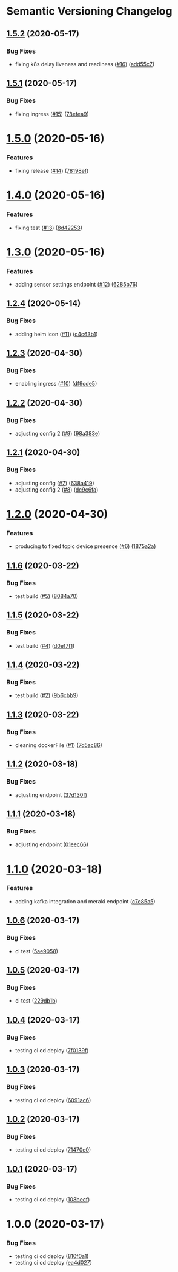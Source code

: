 # Semantic Versioning Changelog

## [1.5.2](https://github.com/esmartit/access-point-incoming-endpoint/compare/v1.5.1...v1.5.2) (2020-05-17)


### Bug Fixes

* fixing k8s delay liveness and readiness ([#16](https://github.com/esmartit/access-point-incoming-endpoint/issues/16)) ([add55c7](https://github.com/esmartit/access-point-incoming-endpoint/commit/add55c750fad6e6aba324df4b8e9281022b6ebb8))

## [1.5.1](https://github.com/esmartit/access-point-incoming-endpoint/compare/v1.5.0...v1.5.1) (2020-05-17)


### Bug Fixes

* fixing ingress ([#15](https://github.com/esmartit/access-point-incoming-endpoint/issues/15)) ([78efea9](https://github.com/esmartit/access-point-incoming-endpoint/commit/78efea9c6889f9e1ffa022f26950111a8d5c8b7d))

# [1.5.0](https://github.com/esmartit/access-point-incoming-endpoint/compare/v1.4.0...v1.5.0) (2020-05-16)


### Features

* fixing release ([#14](https://github.com/esmartit/access-point-incoming-endpoint/issues/14)) ([78198ef](https://github.com/esmartit/access-point-incoming-endpoint/commit/78198ef15e4cf260035d8773cd5ec126ca77b5de))

# [1.4.0](https://github.com/esmartit/access-point-incoming-endpoint/compare/v1.3.0...v1.4.0) (2020-05-16)


### Features

* fixing test ([#13](https://github.com/esmartit/access-point-incoming-endpoint/issues/13)) ([8d42253](https://github.com/esmartit/access-point-incoming-endpoint/commit/8d422531390660a68b82a29b196d0502da2435c9))

# [1.3.0](https://github.com/esmartit/access-point-incoming-endpoint/compare/v1.2.4...v1.3.0) (2020-05-16)


### Features

* adding sensor settings endpoint ([#12](https://github.com/esmartit/access-point-incoming-endpoint/issues/12)) ([6285b76](https://github.com/esmartit/access-point-incoming-endpoint/commit/6285b761f9b8406aebf5189352d09eeb8e1bffab))

## [1.2.4](https://github.com/esmartit/access-point-incoming-endpoint/compare/v1.2.3...v1.2.4) (2020-05-14)


### Bug Fixes

* adding helm icon ([#11](https://github.com/esmartit/access-point-incoming-endpoint/issues/11)) ([c4c63b1](https://github.com/esmartit/access-point-incoming-endpoint/commit/c4c63b18a8bb0e1e0a29a10ec2167fb759e38ac7))

## [1.2.3](https://github.com/esmartit/access-point-incoming-endpoint/compare/v1.2.2...v1.2.3) (2020-04-30)


### Bug Fixes

* enabling ingress ([#10](https://github.com/esmartit/access-point-incoming-endpoint/issues/10)) ([df9cde5](https://github.com/esmartit/access-point-incoming-endpoint/commit/df9cde58805dc8960dd97c84ac9ace2a52592a75))

## [1.2.2](https://github.com/esmartit/access-point-incoming-endpoint/compare/v1.2.1...v1.2.2) (2020-04-30)


### Bug Fixes

* adjusting config 2 ([#9](https://github.com/esmartit/access-point-incoming-endpoint/issues/9)) ([98a383e](https://github.com/esmartit/access-point-incoming-endpoint/commit/98a383ea9db224ddcd19cbc1c3ac6940abba9172))

## [1.2.1](https://github.com/esmartit/access-point-incoming-endpoint/compare/v1.2.0...v1.2.1) (2020-04-30)


### Bug Fixes

* adjusting config ([#7](https://github.com/esmartit/access-point-incoming-endpoint/issues/7)) ([638a419](https://github.com/esmartit/access-point-incoming-endpoint/commit/638a4191e94983ad17aac56a4a7f9471583afd93))
* adjusting config 2 ([#8](https://github.com/esmartit/access-point-incoming-endpoint/issues/8)) ([dc9c6fa](https://github.com/esmartit/access-point-incoming-endpoint/commit/dc9c6faaf97fcbf91dbf2a581c1d4436e1ffe8c1))

# [1.2.0](https://github.com/esmartit/access-point-incoming-endpoint/compare/v1.1.6...v1.2.0) (2020-04-30)


### Features

* producing to fixed topic device presence ([#6](https://github.com/esmartit/access-point-incoming-endpoint/issues/6)) ([1875a2a](https://github.com/esmartit/access-point-incoming-endpoint/commit/1875a2a093810e34d44be81c2758002ce9821ce9))

## [1.1.6](https://github.com/esmartit/access-point-incoming-endpoint/compare/v1.1.5...v1.1.6) (2020-03-22)


### Bug Fixes

* test build ([#5](https://github.com/esmartit/access-point-incoming-endpoint/issues/5)) ([8084a70](https://github.com/esmartit/access-point-incoming-endpoint/commit/8084a7015720ec043074ed980570555b22d18363))

## [1.1.5](https://github.com/esmartit/access-point-incoming-endpoint/compare/v1.1.4...v1.1.5) (2020-03-22)


### Bug Fixes

* test build ([#4](https://github.com/esmartit/access-point-incoming-endpoint/issues/4)) ([d0e17f1](https://github.com/esmartit/access-point-incoming-endpoint/commit/d0e17f1e1059ac15db57072d80f1b9722a1649ab))

## [1.1.4](https://github.com/esmartit/access-point-incoming-endpoint/compare/v1.1.3...v1.1.4) (2020-03-22)


### Bug Fixes

* test build ([#2](https://github.com/esmartit/access-point-incoming-endpoint/issues/2)) ([9b6cbb9](https://github.com/esmartit/access-point-incoming-endpoint/commit/9b6cbb9cfe7ed77ad142b5bddc05578672312328))

## [1.1.3](https://github.com/esmartit/access-point-incoming-endpoint/compare/v1.1.2...v1.1.3) (2020-03-22)


### Bug Fixes

* cleaning dockerFile ([#1](https://github.com/esmartit/access-point-incoming-endpoint/issues/1)) ([7d5ac86](https://github.com/esmartit/access-point-incoming-endpoint/commit/7d5ac869d28b2841ad9766d0022e19a09cbcb626))

## [1.1.2](https://github.com/esmartit/access-point-incoming-endpoint/compare/v1.1.1...v1.1.2) (2020-03-18)


### Bug Fixes

* adjusting endpoint ([37d130f](https://github.com/esmartit/access-point-incoming-endpoint/commit/37d130fccd0a2425876f12207c2a570098d7ba68))

## [1.1.1](https://github.com/esmartit/access-point-incoming-endpoint/compare/v1.1.0...v1.1.1) (2020-03-18)


### Bug Fixes

* adjusting endpoint ([01eec66](https://github.com/esmartit/access-point-incoming-endpoint/commit/01eec6605e23ebabab670761389806804fd07f7a))

# [1.1.0](https://github.com/esmartit/access-point-incoming-endpoint/compare/v1.0.6...v1.1.0) (2020-03-18)


### Features

* adding kafka integration and meraki endpoint ([c7e85a5](https://github.com/esmartit/access-point-incoming-endpoint/commit/c7e85a5c8a48abcc72fe460e03486c1947f1acb9))

## [1.0.6](https://github.com/esmartit/access-point-incoming-endpoint/compare/v1.0.5...v1.0.6) (2020-03-17)


### Bug Fixes

* ci test ([5ae9058](https://github.com/esmartit/access-point-incoming-endpoint/commit/5ae90584302b6e289aa0e76a5c71d6b73e469ab1))

## [1.0.5](https://github.com/esmartit/access-point-incoming-endpoint/compare/v1.0.4...v1.0.5) (2020-03-17)


### Bug Fixes

* ci test ([229db1b](https://github.com/esmartit/access-point-incoming-endpoint/commit/229db1b4f0f7fed25828d9ee10a1f46483baccf4))

## [1.0.4](https://github.com/esmartit/access-point-incoming-endpoint/compare/v1.0.3...v1.0.4) (2020-03-17)


### Bug Fixes

* testing ci cd deploy ([7f0139f](https://github.com/esmartit/access-point-incoming-endpoint/commit/7f0139f1f6e99625a13779754112e0a74b827ed7))

## [1.0.3](https://github.com/esmartit/access-point-incoming-endpoint/compare/v1.0.2...v1.0.3) (2020-03-17)


### Bug Fixes

* testing ci cd deploy ([6091ac6](https://github.com/esmartit/access-point-incoming-endpoint/commit/6091ac69c20d48ea52c2b45930912a2207e4befb))

## [1.0.2](https://github.com/esmartit/access-point-incoming-endpoint/compare/v1.0.1...v1.0.2) (2020-03-17)


### Bug Fixes

* testing ci cd deploy ([71470e0](https://github.com/esmartit/access-point-incoming-endpoint/commit/71470e03a4d5200030bce584ad084590e8f4ed5a))

## [1.0.1](https://github.com/esmartit/access-point-incoming-endpoint/compare/v1.0.0...v1.0.1) (2020-03-17)


### Bug Fixes

* testing ci cd deploy ([108becf](https://github.com/esmartit/access-point-incoming-endpoint/commit/108becf601f983af75c5558da5ba0b729ddab93c))

# 1.0.0 (2020-03-17)


### Bug Fixes

* testing ci cd deploy ([810f0a1](https://github.com/esmartit/access-point-incoming-endpoint/commit/810f0a11e6428656ab3bd6fea8c199a7e7caa4fe))
* testing ci cd deploy ([ea4d027](https://github.com/esmartit/access-point-incoming-endpoint/commit/ea4d0275cd80d79aa52028970ccf6b3a080955c2))
